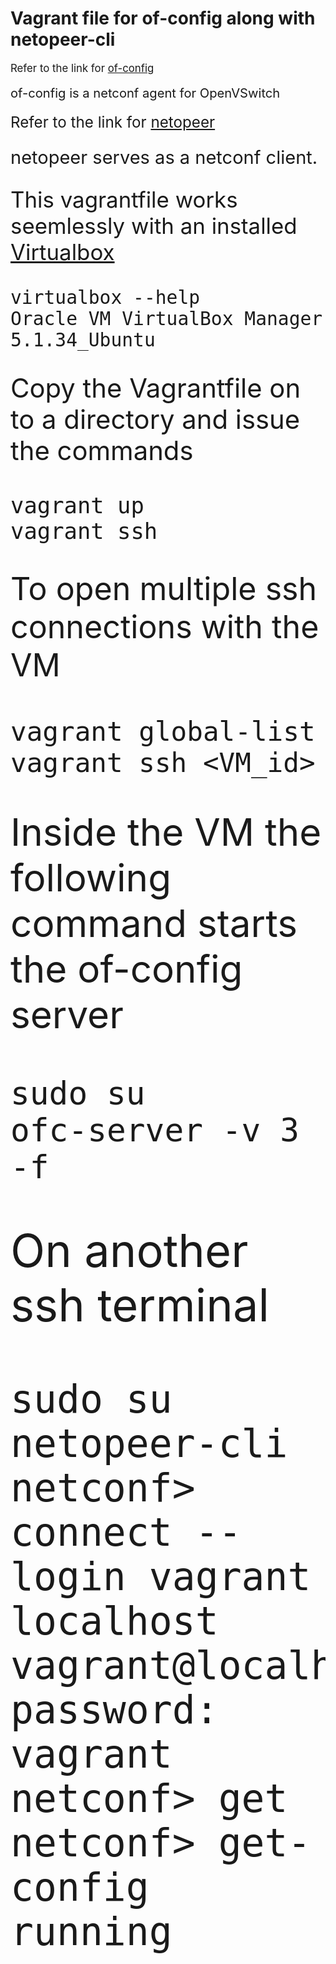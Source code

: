 # Vagrant file for of-config along with netopeer-cli

<big> Refer to the link for  [of-config](https://github.com/openvswitch/of-config)

<big> of-config is a netconf agent for OpenVSwitch

<big> Refer to the link for  [netopeer](https://github.com/CESNET/netopeer) 

<big> netopeer serves as a netconf client.

<big> This vagrantfile works seemlessly with an installed [Virtualbox](https://www.virtualbox.org/)

```
virtualbox --help
Oracle VM VirtualBox Manager 5.1.34_Ubuntu
```

<big>Copy the Vagrantfile on to a directory and issue the commands

```
vagrant up
vagrant ssh
```
<big> To open multiple ssh connections with the VM
```
vagrant global-list
vagrant ssh <VM_id>
```
<big> Inside the VM the following command starts the of-config server
```
sudo su
ofc-server -v 3 -f
```
<big> On another ssh terminal 
```
sudo su
netopeer-cli
netconf> connect --login vagrant localhost
vagrant@localhost password: vagrant
netconf> get
netconf> get-config running
```





